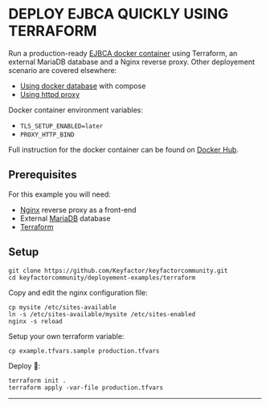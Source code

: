# DEPLOY EJBCA QUICKLY USING TERRAFORM
Run a production-ready [EJBCA docker container][1] using Terraform, an external MariaDB database and a Nginx reverse proxy.
Other deployement scenario are covered elsewhere:
- [Using docker database](https://docs.keyfactor.com/ejbca/latest/tutorial-start-out-with-ejbca-docker-container) with compose
- [Using httpd proxy](https://github.com/Keyfactor/keyfactorcommunity/tree/main/deployment-examples/docker-engine/ejbca-ce-three-level-architecture)

Docker container environment variables:
- `TLS_SETUP_ENABLED=later`
- `PROXY_HTTP_BIND`

Full instruction for the docker container can be found on [Docker Hub][1].

## Prerequisites
For this example you will need:
- [Nginx](http://nginx.org/) reverse proxy as a front-end
- External [MariaDB](https://mariadb.com/) database
- [Terraform](https://developer.hashicorp.com/terraform/install)

## Setup 
```
git clone https://github.com/Keyfactor/keyfactorcommunity.git
cd keyfactorcommunity/deployement-examples/terraform
```

Copy and edit the nginx configuration file:
```
cp mysite /etc/sites-available
ln -s /etc/sites-available/mysite /etc/sites-enabled
nginx -s reload
```

Setup your own terraform variable:
```
cp example.tfvars.sample production.tfvars
```

Deploy 🚀:
```
terraform init .
terraform apply -var-file production.tfvars
```

---

[1]: https://hub.docker.com/r/keyfactor/ejbca-ce
[2]: https://github.com/Keyfactor/ejbca-ce

